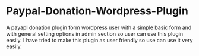 # Paypal-Donation-Wordpress-Plugin
A payapl donation plugin form wordpress user with a simple basic form and with general setting options in admin section so user can use this plugin easily. I have tried to make this plugin as user friendly so use can use it very easily.
